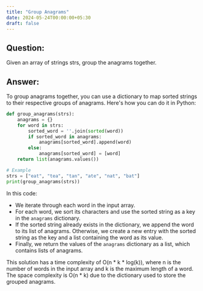 ```yaml
---
title: "Group Anagrams"
date: 2024-05-24T00:00:00+05:30
draft: false
---
```

## Question: 
Given an array of strings strs, group the anagrams together.

## Answer: 
To group anagrams together, you can use a dictionary to map sorted strings to their respective groups of anagrams. Here's how you can do it in Python:

```python
def group_anagrams(strs):
    anagrams = {}
    for word in strs:
        sorted_word = ''.join(sorted(word))
        if sorted_word in anagrams:
            anagrams[sorted_word].append(word)
        else:
            anagrams[sorted_word] = [word]
    return list(anagrams.values())

# Example
strs = ["eat", "tea", "tan", "ate", "nat", "bat"]
print(group_anagrams(strs))
```

In this code:
- We iterate through each word in the input array.
- For each word, we sort its characters and use the sorted string as a key in the `anagrams` dictionary.
- If the sorted string already exists in the dictionary, we append the word to its list of anagrams. Otherwise, we create a new entry with the sorted string as the key and a list containing the word as its value.
- Finally, we return the values of the `anagrams` dictionary as a list, which contains lists of anagrams.

This solution has a time complexity of O(n * k * log(k)), where n is the number of words in the input array and k is the maximum length of a word. The space complexity is O(n * k) due to the dictionary used to store the grouped anagrams.
